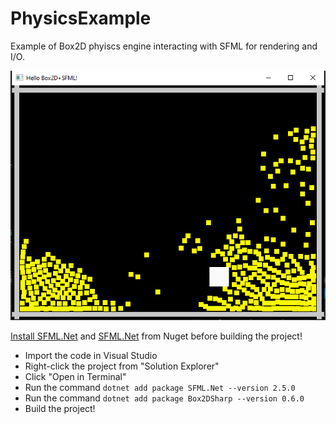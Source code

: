 

# PhysicsExample
Example of Box2D phyiscs engine interacting with SFML for rendering and I/O.

![A screenshot of the running application](screen.png "")

[Install SFML.Net](https://www.nuget.org/packages/SFML.Net) and [SFML.Net](https://www.nuget.org/packages/Box2DSharp) from Nuget before building the project!

 - Import the code in Visual Studio 
 - Right-click the project from "Solution Explorer"
 - Click "Open in Terminal"
 - Run the command `dotnet add package SFML.Net --version 2.5.0`
 - Run the command `dotnet add package Box2DSharp --version 0.6.0`
 - Build the project!

